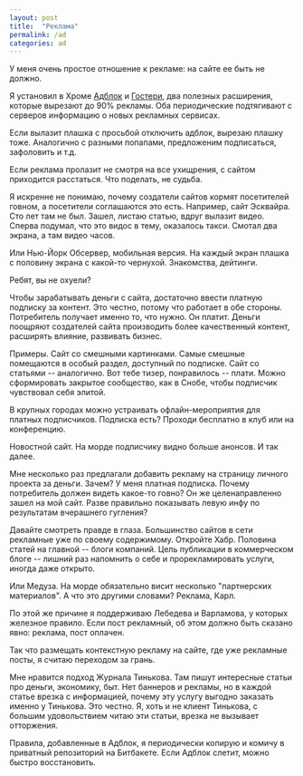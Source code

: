 ```yaml
---
layout: post
title:  "Реклама"
permalink: /ad
categories: ad
---
```


У меня очень простое отношение к рекламе: на сайте ее быть не должно.

Я установил в Хроме [Адблок](https://getadblock.com/) и
[Гостери](https://www.ghostery.com/), два полезных расширения, которые вырезают
до 90% рекламы. Оба периодические подтягивают с серверов информацию о новых
рекламных сервисах.

Если вылазит плашка с просьбой отключить адблок, вырезаю плашку тоже. Аналогично
с разными попапами, предложеним подписаться, зафоловить и т.д.

Если реклама пролазит не смотря на все ухищрения, с сайтом приходится
расстаться. Что поделать, не судьба.

Я искренне не понимаю, почему создатели сайтов кормят посетителей говном, а
посетители соглашаются это есть. Например, сайт Эсквайра. Сто лет там не
был. Зашел, листаю статью, вдруг вылазит видео. Сперва подумал, что это видос в
тему, оказалось такси. Смотал два экрана, а там видео часов.

Или Нью-Йорк Обсервер, мобильная версия. На каждый экран плашка с половину
экрана с какой-то чернухой. Знакомства, дейтинги.

Ребят, вы не охуели?

Чтобы зарабатывать деньги с сайта, достаточно ввести платную подписку за
контент. Это честно, потому что работает в обе стороны. Потребитель получает
именно то, что нужно. Он платит. Деньги поощряют создателей сайта производить
более качественный контент, расширять влияние, развивать бизнес.

Примеры. Сайт со смешными картинками. Самые смешные помещаются в особый раздел,
доступный по подписке. Сайт со статьями -- аналогично. Вот тебе тизер,
понравилось -- плати. Можно сформировать закрытое сообщество, как в Снобе, чтобы
подписчик чувствовал себя элитой.

В крупных городах можно устраивать офлайн-мероприятия для платных
подписчиков. Подписка есть? Проходи бесплатно в клуб или на конференцию.

Новостной сайт. На морде подписчику видно больше анонсов. И так далее.

Мне несколько раз предлагали добавить рекламу на страницу личного проекта за
деньги. Зачем? У меня платная подписка. Почему потребитель должен видеть
какое-то говно? Он же целенаправленно зашел на мой сайт. Разве правильно
показывать левую инфу по результатам вчерашнего гугления?

Давайте смотреть правде в глаза. Большинство сайтов в сети рекламные уже по
своему содержимому. Откройте Хабр. Половина статей на главной -- блоги
компаний. Цель публикации в коммерческом блоге -- лишний раз напомнить о себе и
прорекламировать услуги, иногда даже открыто.

Или Медуза. На морде обязательно висит несколько "партнерских материалов". А что
это другими словами? Реклама, Карл.

По этой же причине я поддерживаю Лебедева и Варламова, у которых железное
правило. Если пост рекламный, об этом должно быть сказано явно: реклама, пост
оплачен.

Так что размещать контекстную рекламу на сайте, где уже рекламные посты, я
считаю переходом за грань.

Мне нравится подход Журнала Тинькова. Там пишут интересные статьи про деньги,
экономику, быт. Нет баннеров и рекламы, но в каждой статье врезка с информацией,
почему эту услугу выгодно заказать именно у Тинькова. Это честно. Я, хоть и не
клиент Тинькова, с большим удовольствием читаю эти статьи, врезка не вызывает
отторжения.

Правила, добавленные в Адблок, я периодически копирую и комичу в приватный
репозиторий на Битбакете. Если Адблок слетит, можно быстро восстановить.
